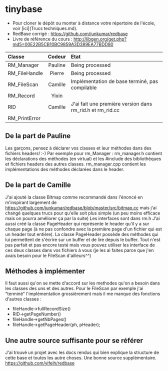 tinybase
========

* Pour cloner le dépôt ou monter à distance votre répertoire de l'école, voir [ici](Trucs techniques.md).
* RedBase corrigé : https://github.com/junkumar/redbase
* Livre de référence du cours : http://libgen.org/get.php?md5=00E22B5CB10BC9859A3D389EA77BDD80

Classe			|	Codeur  | Etat
:---------------|:------------:|:--------
RM_Manager		|	Pauline | Being processed
RM_FileHandle	|	Pierre  | Being processed
RM_FileScan		|	Camille | Implémentation de base terminé, pas compilable
RM_Record		|	Yixin |
RID				|	Camille | J'ai fait une première version dans rm_rid.h et rm_rid.cc
RM_PrintError	|	  |

<h2>De la part de Pauline</h2>

Les garçons, pensez à déclarer vos classes et leur méthodes dans des fichiers headers! :-)
Par exemple pour rm_Manager : 
rm_manager.h contient les déclarations des méthodes (en virtual) et les #include des bibliothèques et fichiers headers des autres classes.
rm_manager.cpp contient les implémentations des méthodes déclarées dans le header. 


<h2>De la part de Camille</h2>

J'ai ajouté la classe Bitmap comme recommandé dans l'énoncé en m'inspirant largement de https://github.com/junkumar/redbase/blob/master/src/bitmap.cc mais j'ai changé quelques trucs pour qu'elle soit plus simple (un peu moins efficace mais on pourra améliorer ça par la suite)
Les interfaces sont dans rm.h
J'ai aussi créé la classe PageHeader qui représente le header qu'il y a sur chaque page (à ne pas confondre avec la première page d'un fichier qui est un header tout entière).
La classe PageHeader possède des méthodes qui lui permettent de s'écrire sur un buffer et de lire depuis le buffer.
Tout n'est pas parfait et pas encore testé mais vous pouvez utiliser les interface de ces deux classes dans vos fichiers à vous (je les ai faites parce que j'en avais besoin pour le FileScan d'ailleurs^^)

<h2>Méthodes à implémenter</h2>

Il faut aussi qu'on se mette d'accord sur les methodes qu'on a besoin dans les classes des uns et des autres. Pour le FileScan par exemple j'ai "terminé" l'implémentation grossièrement mais il me manque des fonctions d'autres classes :
- fileHandle->fullRecordSize()
- RID->getPageNumber()
- fileHandle->getNbPages()
- fileHandle->getPageHeader(ph, pHeader);

<h2>Une autre source suffisante pour se référer </h2>

J'ai trouvé un projet avec les docs rendus qui bien explique la structure de cette base et toutes les autre choses. Une bonne source supplémentaire.
https://github.com/yifeih/redbase

<!-- Désolé pour le html je ne savais pas comment faire autrement^^ -->

